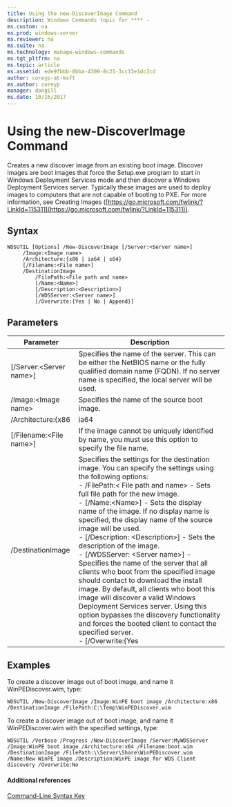 ```yaml
---
title: Using the new-DiscoverImage Command
description: Windows Commands topic for **** - 
ms.custom: na
ms.prod: windows-server
ms.reviewer: na
ms.suite: na
ms.technology: manage-windows-commands
ms.tgt_pltfrm: na
ms.topic: article
ms.assetid: ede9fbbb-0bba-4309-8c21-3cc13e1dc3cd
author: coreyp-at-msft
ms.author: coreyp
manager: dongill
ms.date: 10/16/2017
---
```


# Using the new-DiscoverImage Command



Creates a new discover image from an existing boot image. Discover images are boot images that force the Setup.exe program to start in Windows Deployment Services mode and then discover a Windows Deployment Services server. Typically these images are used to deploy images to computers that are not capable of booting to PXE. For more information, see Creating Images ([https://go.microsoft.com/fwlink/?LinkId=115311](https://go.microsoft.com/fwlink/?LinkId=115311)).

## Syntax

```
WDSUTIL [Options] /New-DiscoverImage [/Server:<Server name>]
     /Image:<Image name>
     /Architecture:{x86 | ia64 | x64}
     [/Filename:<File name>]
     /DestinationImage
         /FilePath:<File path and name>
         [/Name:<Name>]
         [/Description:<Description>]
         [/WDSServer:<Server name>]
         [/Overwrite:{Yes | No | Append}]
```

## Parameters

|        Parameter         |                                                                                                                                                                                                                                                                                                                                                                                                                       Description                                                                                                                                                                                                                                                                                                                                                                                                                       |
|--------------------------|---------------------------------------------------------------------------------------------------------------------------------------------------------------------------------------------------------------------------------------------------------------------------------------------------------------------------------------------------------------------------------------------------------------------------------------------------------------------------------------------------------------------------------------------------------------------------------------------------------------------------------------------------------------------------------------------------------------------------------------------------------------------------------------------------------------------------------------------------------|
| [/Server:\<Server name>] |                                                                                                                                                                                                                                                                                                                                     Specifies the name of the server. This can be either the NetBIOS name or the fully qualified domain name (FQDN). If no server name is specified, the local server will be used.                                                                                                                                                                                                                                                                                                                                     |
|   /Image:\<Image name>   |                                                                                                                                                                                                                                                                                                                                                                                                      Specifies the name of the source boot image.                                                                                                                                                                                                                                                                                                                                                                                                       |
|    /Architecture:{x86    |                                                                                                                                                                                                                                                                                                                                                                                                                          ia64                                                                                                                                                                                                                                                                                                                                                                                                                           |
| [/Filename:\<File name>] |                                                                                                                                                                                                                                                                                                                                                                         If the image cannot be uniquely identified by name, you must use this option to specify the file name.                                                                                                                                                                                                                                                                                                                                                                          |
|    /DestinationImage     | Specifies the settings for the destination image. You can specify the settings using the following options:</br>-   /FilePath:< File path and name> - Sets full file path for the new image.</br>-   [/Name:\<Name>] - Sets the display name of the image. If no display name is specified, the display name of the source image will be used.</br>-   [/Description: \<Description>] - Sets the description of the image.</br>-   [/WDSServer: \<Server name>] - Specifies the name of the server that all clients who boot from the specified image should contact to download the install image. By default, all clients who boot this image will discover a valid Windows Deployment Services server. Using this option bypasses the discovery functionality and forces the booted client to contact the specified server.</br>-   [/Overwrite:{Yes |

## <a name=BKMK_examples></a>Examples

To create a discover image out of boot image, and name it WinPEDiscover.wim, type:
```
WDSUTIL /New-DiscoverImage /Image:WinPE boot image /Architecture:x86 /DestinationImage /FilePath:C:\Temp\WinPEDiscover.wim
```
To create a discover image out of boot image, and name it WinPEDiscover.wim with the specified settings, type:
```
WDSUTIL /Verbose /Progress /New-DiscoverImage /Server:MyWDSServer
/Image:WinPE boot image /Architecture:x64 /Filename:boot.wim /DestinationImage /FilePath:\\Server\Share\WinPEDiscover.wim 
/Name:New WinPE image /Description:WinPE image for WDS Client discovery /Overwrite:No
```

#### Additional references

[Command-Line Syntax Key](command-line-syntax-key.md)